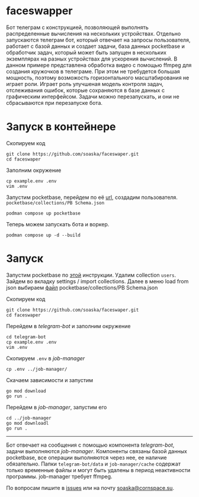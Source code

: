 # faceswapper
Бот телеграм с конструкцией, позволяющей выполнять распределенные вычисления на нескольких устройствах.
Отдельно запускаются телеграм бот, который отвечает на запросы пользователя, работает с базой данных и
создает задачи, база данных pocketbase и обработчик задач, который может быть запущен в нескольких
экземплярах на разных устройствах для ускорения вычислений. В данном примере представлена обработка видео
с помощью ffmpeg для создания кружочков в телеграме. При этом не требудется большая мощность, поэтому
возможость горизонтального масштабирования не играет роли. Играет роль улучшеная модель контроля задач,
отслеживания ошибок, которые сохраняются в базе данных с графическим интерфейсом. Задачи можно перезапускать,
и они не сбрасываются при перезапуске бота.

# Запуск в контейнере
Скопируем код
```shell
git clone https://github.com/soaska/faceswaper.git
cd faceswaper
```

Заполним окружение
```shell
cp example.env .env
vim .env
```

Запустим pocketbase, перейдем по её [url](http://0.0.0.0:8080/_/), создадим пользователя.
`pocketbase/collections/PB Schema.json`
```shell
podman compose up pocketbase
```

Теперь можем запускать бота и воркер.
```shell
podman compose up -d --build
```

# Запуск
Запустим pocketbase по [этой](https://pocketbase.io/docs/) инструкции. Удалим collection `users`.
Зайдем во вкладку settings / import collections. Далее в меню load from json выбираем [файл](https://github.com/soaska/faceswaper/blob/main/pocketbase/collections/PB%20Schema.json)
pocketbase/collections/PB Schema.json

Скопируем код
```shell
git clone https://github.com/soaska/faceswaper.git
cd faceswaper
```

Перейдем в *telegram-bot* и заполним окружение
```shell
cd telegram-bot
cp example.env .env
vim .env
```

Скопируем `.env` в *job-manager*
```shell
cp .env ../job-manager/
```

Скачаем зависимости и запустим
```shell
go mod download
go run .
```

Перейдем в *job-manager*, запустим его
```shell
cd ../job-manager
go mod downloadl
go run .
```

---

Бот отвечает на сообщения с помощью компонента *telegram-bot*, задачи выполняются *job-manager*.
Компоненты связаны базой данных pocketbase, все операции выполняются через нее, ее наличие
обязательно. Папки `telegram-bot/data` и `job-manager/cache` содержат только временные файлы и
могут быть удалены в период неактивности программы. job-manager требует ffmpeg.

По вопросам пишите в [issues](https://github.com/soaska/faceswaper/issues) или на почту soaska@cornspace.su.
